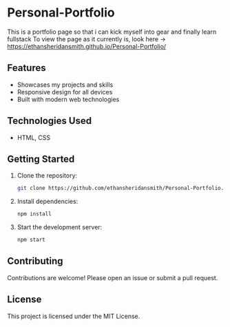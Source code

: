# Personal-Portfolio
This is a portfolio page so that i can kick myself into gear and finally learn fullstack
To view the page as it currently is, look here -> https://ethansheridansmith.github.io/Personal-Portfolio/
## Features

- Showcases my projects and skills
- Responsive design for all devices
- Built with modern web technologies

## Technologies Used

- HTML, CSS

## Getting Started

1. Clone the repository:
    ```bash
    git clone https://github.com/ethansheridansmith/Personal-Portfolio.git
    ```
2. Install dependencies:
    ```bash
    npm install
    ```
3. Start the development server:
    ```bash
    npm start
    ```

## Contributing

Contributions are welcome! Please open an issue or submit a pull request.

## License

This project is licensed under the MIT License.
